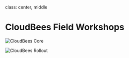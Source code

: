 class: center, middle

# CloudBees Field Workshops

![CloudBees Core](core/)

![CloudBees Rollout](rollout/)
